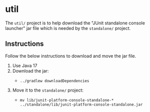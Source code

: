 # util

The `util/` project is to help download the "JUnit standalone console launcher" jar file which is needed by the
`standalone/` project.

## Instructions

Follow the below instructions to download and move the jar file.

1. Use Java 17
2. Download the jar:
   * ```shell
     ../gradlew downloadDependencies
     ```
3. Move it to the `standalone/` project:
   * ```shell
     mv lib/junit-platform-console-standalone-* ../standalone/lib/junit-platform-console-standalone.jar
     ```
